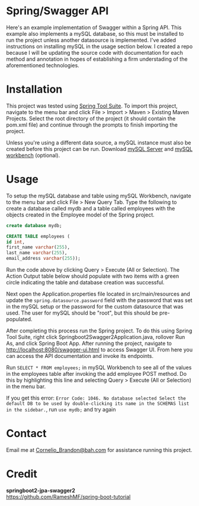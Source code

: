 # Spring/Swagger API

Here's an example implementation of Swagger within a Spring API. This example also implements a mySQL database, so this must be installed to run the project unless another datasource is implemented. I've added instructions on installing mySQL in the usage section below. I created a repo because I will be updating the source code with documentation for each method and annotation in hopes of establishing a firm understading of the aforementioned technologies.

# Installation

This project was tested using [Spring Tool Suite](https://spring.io/tools3/sts/all). To import this project, navigate to the menu bar and click File > Import > Maven > Existing Maven Projects. Select the root directory of the project (it should contain the pom.xml file) and continue through the prompts to finish importing the project.

Unless you're using a different data source, a mySQL instance must also be created before this project can be run. Download [mySQL Server](https://dev.mysql.com/downloads/mysql/) and [mySQL workbench](https://dev.mysql.com/downloads/workbench/) (optional).

# Usage

To setup the mySQL database and table using mySQL Workbench, navigate to the menu bar and click File > New Query Tab. Type the following to create a database called mydb and a table called employees with the objects created in the Employee model of the Spring project.

```sql
create database mydb;

CREATE TABLE employees (
id int,
first_name varchar(255),
last_name varchar(255),
email_address varchar(255));
```

Run the code above by clicking Query > Execute (All or Selection). The Action Output table below should populate with two items with a green circle indicating the table and database creation was successful.

Next open the Application.properties file located in src/main/resources and update the `spring.datasource.password` field with the password that was set in the mySQL setup or the password for the custom datasource that was used. The user for mySQL should be "root", but this should be pre-populated.

After completing this process run the Spring project. To do this using Spring Tool Suite, right click Springboot2Swagger2Application.java, rollover Run As, and click Spring Boot App. After running the project, navigate to [http://localhost:8080/swagger-ui.html](http://localhost:8080/swagger-ui.html) to access Swagger UI. From here you can access the API documentation and invoke its endpoints.

Run `SELECT * FROM employees;` in mySQL Workbench to see all of the values in the employees table after invoking the add employee POST method. Do this by highlighting this line and selecting Query > Execute (All or Selection) in the menu bar.

If you get this error: `Error Code: 1046. No database selected Select the default DB to be used by double-clicking its name in the SCHEMAS list in the sidebar.`, run `use mydb;` and try again

# Contact

Email me at Cornelio_Brandon@bah.com for assistance running this project.

# Credit

**springboot2-jpa-swagger2**  
https://github.com/RameshMF/spring-boot-tutorial
